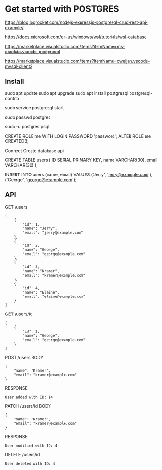 # Get started with POSTGRES 

https://blog.logrocket.com/nodejs-expressjs-postgresql-crud-rest-api-example/

https://docs.microsoft.com/en-us/windows/wsl/tutorials/wsl-database

https://marketplace.visualstudio.com/items?itemName=ms-ossdata.vscode-postgresql

https://marketplace.visualstudio.com/items?itemName=cweijan.vscode-mysql-client2

## Install

sudo apt update
sudo apt upgrade
sudo apt install postgresql postgresql-contrib

sudo service postgresql start

sudo passwd postgres

sudo -u postgres psql

CREATE ROLE me WITH LOGIN PASSWORD 'password';
ALTER ROLE me CREATEDB;

Connect
Create database api

CREATE TABLE users (
  ID SERIAL PRIMARY KEY,
  name VARCHAR(30),
  email VARCHAR(30)
);

INSERT INTO users (name, email)
  VALUES ('Jerry', 'jerry@example.com'), ('George', 'george@example.com');

## API

GET /users
```
[
    {
        "id": 1,
        "name": "Jerry",
        "email": "jerry@example.com"
    },
    {
        "id": 2,
        "name": "George",
        "email": "george@example.com"
    },
    {
        "id": 3,
        "name": "Kramer",
        "email": "kramer@example.com"
    },
    {
        "id": 4,
        "name": "Elaine",
        "email": "elaine@example.com"
    }
]
```

GET /users/id
```
[
    {
        "id": 2,
        "name": "George",
        "email": "george@example.com"
    }
]
```

POST /users
BODY
```
{
    "name": "Kramer",
    "email": "kramer@example.com"
}
```
RESPONSE
```
User added with ID: 14
```

PATCH /users/id
BODY
```
{
    "name": "Kramer",
    "email": "kramer@example.com"
}
```
RESPONSE
```
User modified with ID: 4
```

DELETE /users/id
```
User deleted with ID: 4
```